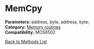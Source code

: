 # MemCpy

**Parameters:** address, byte, address, byte;  
**Category:** [Memory routines](../categories/memory_routines.md)  
**Compatibility:** MOS6502  


[Back to Methods List](../../SUMMARY.md)
